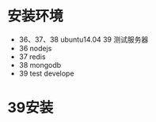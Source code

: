 # 安装环境
* 36、37、38 ubuntu14.04 39 测试服务器
* 36 nodejs
* 37 redis
* 38 mongodb
* 39 test develope

# 39安装
